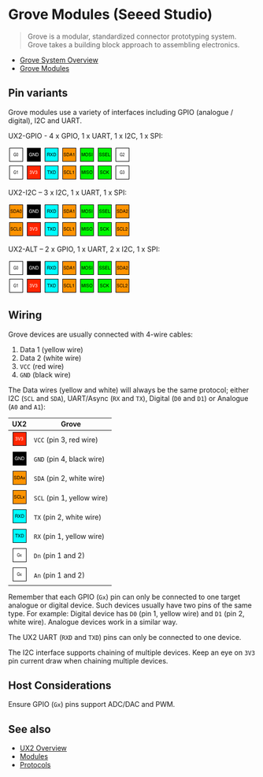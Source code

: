 # Grove Modules (Seeed Studio)

> Grove is a modular, standardized connector prototyping system. Grove takes a building block approach to assembling electronics.

* [Grove System Overview](http://wiki.seeed.cc/Grove_System/)
* [Grove Modules](https://www.seeedstudio.com/category/Grove-c-1003.html)

## Pin variants

Grove modules use a variety of interfaces including GPIO (analogue / digital), I2C and UART.

UX2-GPIO - 4 x GPIO, 1 x UART, 1 x I2C, 1 x SPI:

![UX2-GPIO](../../img/ux2-gpio.png)

UX2-I2C – 3 x I2C, 1 x UART, 1 x SPI:

![UX2-I2C](../../img/ux2-i2c.png)

UX2-ALT – 2 x GPIO, 1 x UART, 2 x I2C, 1 x SPI:

![UX2-ALT](../../img/ux2-alt.png)

## Wiring

Grove devices are usually connected with 4-wire cables:

1. Data 1 (yellow wire)
2. Data 2 (white wire)
3. `VCC` (red wire)
4. `GND` (black wire)

The Data wires (yellow and white) will always be the same protocol; either I2C (`SCL` and `SDA`), UART/Async (`RX` and `TX`), Digital (`D0` and `D1`) or Analogue (`A0` and `A1`):

| UX2                          | Grove                      |
| ---------------------------- | -------------------------- |
| ![3V3](../../pin/3v3.png)    | `VCC` (pin 3, red wire)    |
| ![GND](../../pin/gnd.png)    | `GND` (pin 4, black wire)  |
| ![SDAx](../../pin/sda.png)   | `SDA` (pin 2, white wire)  |
| ![SCLx](../../pin/scl.png)   | `SCL` (pin 1, yellow wire) |
| ![RXD](../../pin/rxd.png)    | `TX`  (pin 2, white wire)  |
| ![TXD](../../pin/txd.png)    | `RX`  (pin 1, yellow wire) |
| ![Gx](../../pin/g.png)       | `Dn`  (pin 1 and 2)        |
| ![Gx](../../pin/g.png)       | `An`  (pin 1 and 2)        |

Remember that each GPIO (`Gx`) pin can only be connected to one target analogue or digital device. Such devices usually have two pins of the same type. For example: Digital device has `D0` (pin 1, yellow wire) and `D1` (pin 2, white wire). Analogue devices work in a similar way.

The UX2 UART (`RXD` and `TXD`) pins can only be connected to one device.

The I2C interface supports chaining of multiple devices. Keep an eye on `3V3` pin current draw when chaining multiple devices.

## Host Considerations

Ensure GPIO (`Gx`) pins support ADC/DAC and PWM.

## See also

* [UX2 Overview](../../README.md)
* [Modules](../README.md)
* [Protocols](../../protocols/README.md)
